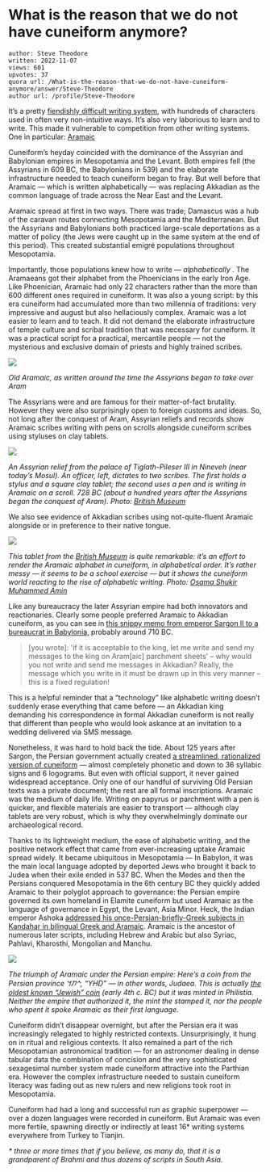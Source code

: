 # What is the reason that we do not have cuneiform anymore?

	author: Steve Theodore
	written: 2022-11-07
	views: 601
	upvotes: 37
	quora url: /What-is-the-reason-that-we-do-not-have-cuneiform-anymore/answer/Steve-Theodore
	author url: /profile/Steve-Theodore


It’s a pretty [fiendishly difficult writing system](https://www.quora.com/Is-cuneiform-an-alphabet/answer/Steve-Theodore), with hundreds of characters used in often very non-intuitive ways. It’s also very laborious to learn and to write. This made it vulnerable to competition from other writing systems. One in particular: [Aramaic](https://www.britannica.com/topic/Aramaic-language)

Cuneiform’s heyday coincided with the dominance of the Assyrian and Babylonian empires in Mesopotamia and the Levant. Both empires fell (the Assyrians in 609 BC, the Babylonians in 539) and the elaborate infrastructure needed to teach cuneiform began to fray. But well before that Aramaic — which is written alphabetically — was replacing Akkadian as the common language of trade across the Near East and the Levant.

Aramaic spread at first in two ways. There was trade; Damascus was a hub of the caravan routes connecting Mesopotamia and the Mediterranean. But the Assyrians and Babylonians both practiced large-scale deportations as a matter of policy (the Jews were caught up in the same system at the end of this period). This created substantial emigré populations throughout Mesopotamia.

Importantly, those populations knew how to write — _alphabetically_ . The Aramaeans got their alphabet from the Phoenicians in the early Iron Age. Like Phoenician, Aramaic had only 22 characters rather than the more than 600 different ones required in cuneiform. It was also a young script: by this era cuneiform had accumulated more than two millennia of traditions: very impressive and august but also hellaciously complex. Aramaic was a lot easier to learn and to teach. It did not demand the elaborate infrastructure of temple culture and scribal tradition that was necessary for cuneiform. It was a practical script for a practical, mercantile people — not the mysterious and exclusive domain of priests and highly trained scribes.

![](https://qph.cf2.quoracdn.net/main-qimg-8e473197bbfca1a6bd431390dedd80cf)

_Old Aramaic, as written around the time the Assyrians began to take over Aram_ 

The Assyrians were and are famous for their matter-of-fact brutality. However they were also surprisingly open to foreign customs and ideas. So, not long after the conquest of Aram, Assyrian reliefs and records show Aramaic scribes writing with pens on scrolls alongside cuneiform scribes using styluses on clay tablets.

![](https://qph.cf2.quoracdn.net/main-qimg-62000310e330d2d95cd6d695b52560be-pjlq)

_An Assyrian relief from the palace of Tiglath-Pileser III in Nineveh (near today’s Mosul). An officer, left, dictates to two scribes. The first holds a stylus and a square clay tablet; the second uses a pen and is writing in Aramaic on a scroll. 728 BC (about a hundred years after the Assyrians began the conquest of Aram). Photo:_ _[British Museum](https://www.britishmuseum.org/collection/object/W_1848-1104-5)_ 

We also see evidence of Akkadian scribes using not-quite-fluent Aramaic alongside or in preference to their native tongue.

![](https://qph.cf2.quoracdn.net/main-qimg-c27cd60114df2bb81ef5aeeb9f732ea3-pjlq)

_This tablet from the_ _[British Museum](https://www.britishmuseum.org/collection/object/W_1898-0216-690)_ _is quite remarkable: it’s an effort to render the Aramaic alphabet in cuneiform, in alphabetical order. It’s rather messy — it seems to be a school exercise — but it shows the cuneiform world reacting to the rise of alphabetic writing. Photo:_ _[Osama Shukir Muhammed Amin](https://www.worldhistory.org/image/4924/aramaic-alphabet-written-in-cuneiform-signs/)_ 

Like any bureaucracy the later Assyrian empire had both innovators and reactionaries. Clearly some people preferred Aramaic to Akkadian cuneiform, as you can see in [this snippy memo from emperor Sargon II to a bureaucrat in Babylonia](http://oracc.museum.upenn.edu/saao/saa17/P237990), probably around 710 BC.

> [you wrote]: 'if it is acceptable to the king, let me write and send my messages to the king on Aram[aic] parchment sheets' – why would you not write and send me messages in Akkadian? Really, the message which you write in it must be drawn up in this very manner – this is a fixed regulation!

This is a helpful reminder that a “technology” like alphabetic writing doesn’t suddenly erase everything that came before — an Akkadian king demanding his correspondence in formal Akkadian cuneiform is not really that different than people who would look askance at an invitation to a wedding delivered via SMS message.

Nonetheless, it was hard to hold back the tide. About 125 years after Sargon, the Persian government actually created [a streamlined, rationalized version of cuneiform](https://cdli.ox.ac.uk/wiki/doku.php?id=old_persian) — almost completely phonetic and down to 36 syllabic signs and 6 logograms. But even with official support, it never gained widespread acceptance. Only one of our handful of surviving Old Persian texts was a private document; the rest are all formal inscriptions. Aramaic was the medium of daily life. Writing on papyrus or parchment with a pen is quicker, and flexible materials are easier to transport — although clay tablets are very robust, which is why they overwhelmingly dominate our archaeological record.

Thanks to its lightweight medium, the ease of alphabetic writing, and the positive network effect that came from ever-increasing uptake Aramaic spread widely. It became ubiquitous in Mesopotamia — In Babylon, it was the main local language adopted by deported Jews who brought it back to Judea when their exile ended in 537 BC. When the Medes and then the Persians conquered Mesopotamia in the 6th century BC they quickly added Aramaic to their polyglot approach to governance: the Persian empire governed its own homeland in Elamite cuneiform but used Aramaic as the language of governance in Egypt, the Levant, Asia Minor. Heck, the Indian emperor Ashoka [addressed his once-Persian-briefly-Greek subjects in Kandahar in bilingual Greek and Aramaic](https://en.wikipedia.org/wiki/Kandahar_Bilingual_Rock_Inscription). Aramaic is the ancestor of numerous later scripts, including Hebrew and Arabic but also Syriac, Pahlavi, Kharosthi, Mongolian and Manchu.

![](https://qph.cf2.quoracdn.net/main-qimg-e54584d24ab88bba80b0857df2cea80e-lq)

_The triumph of Aramaic under the Persian empire: Here’s a coin from the Persian province 𐡉𐡇𐡃, “YHD” — in other words, Judaea. This is actually_ _[the oldest known “Jewish” coin](https://www.timesofisrael.com/israel-museum-obtains-worlds-first-jewish-coin/)_ _(early 4th c. BC) but it was minted in Philistia. Neither the empire that authorized it, the mint the stamped it, nor the people who spent it spoke Aramaic as their first language._ 

Cuneiform didn’t disappear overnight, but after the Persian era it was increasingly relegated to highly restricted contexts. Unsurprisingly, it hung on in ritual and religious contexts. It also remained a part of the rich Mesopotamian astronomical tradition — for an astronomer dealing in dense tabular data the combination of concision and the very sophisticated sexagesimal number system made cuneiform attractive into the Parthian era. However the complex infrastructure needed to sustain cuneiform literacy was fading out as new rulers and new religions took root in Mesopotamia.

Cuneiform had had a long and successful run as graphic superpower — over a dozen languages were recorded in cuneiform. But Aramaic was even more fertile, spawning directly or indirectly at least 16* writing systems everywhere from Turkey to Tianjin.



_* three or more times that if you believe, as many do, that it is a grandparent of Brahmi and thus dozens of scripts in South Asia._ 

